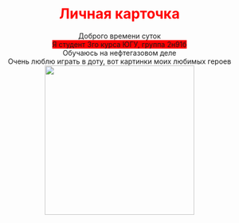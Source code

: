 <!DOCTYPE html>
<html lang="ru">
<head>
<meta charset="UTF-8">
<title>Личная карточка</title>
<style>
BODY { background: url(https://f.vividscreen.info/soft/50a4dc4e9b5edc64cb29a008ee06ee5c/Gandalf-Lord-of-the-Rings-Tolkien-2880x1920.jpg)}			}
xyz {display:flex; align:center; color:blue;
font-size:16pt}			
v {background-color:red}
i {color:white}
</style>
<script>
function digitalClock() {
var date = new Date();
var hours = date.getHours();
var minutes = date.getMinutes();
var seconds = date.getSeconds();
//* добавление ведущих нулей */
if (hours < 10) hours = "0" + hours;
if (minutes < 10) minutes = "0" + minutes;
if (seconds < 10) seconds = "0" + seconds;
document.getElementById("id_clock").innerHTML = hours + ":" + minutes + ":" + seconds;
setTimeout("digitalClock()", 1000);																}
 </script>
</head>
<body>
<div id="id_clock"></div>
<script>digitalClock();</script>
<script>
alert("ЗДРАВСТВУЙТЕ");
</script>
<script src="js/main.js"></script>
<div style="text-align:center;"><xyz>
<h1 style="color:red;">Личная карточка</h1>
Доброго времени суток<br>
<v>Я студент 3го курса ЮГУ, группа 2н91б<br></v>
Обучаюсь на нефтегазовом деле<br>
Очень люблю играть в доту, вот картинки моих любимых героев<br>
</xyz></div>
	

<div style="text-align:center;";>
<a href="https://vk.com/gangmemec"><img src="https://avatars.mds.yandex.net/i?id=d577be641c88b29311c1ddd07f1cbe05-5870145-images-thumbs&n=13" height="300px">
</a>
</div>
</body>
</html>
